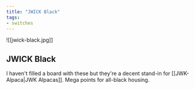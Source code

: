 ```yaml
---
title: "JWICK Black"
tags:
- switches
---
```


![[jwick-black.jpg]]

## JWICK Black

I haven't filled a board with these but they're a decent stand-in for [[JWK-Alpaca|JWK Alpacas]]. Mega points for all-black housing.

